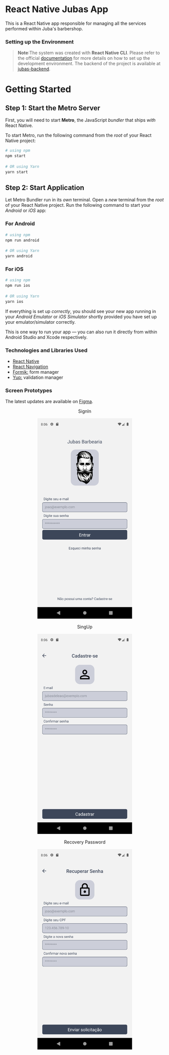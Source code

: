# React Native Jubas App

This is a React Native app responsible for managing all the services performed within Juba's barbershop.

### Setting up the Environment
>**Note**:The system was created with **React Native CLI**. Please refer to the official [documentation](https://reactnative.dev/docs/environment-setup?guide=native) for more details on how to set up the development environment. The backend of the project is available at [jubas-backend](https://github.com/marcelo-de-santana/jubas-backend).

# Getting Started

## Step 1: Start the Metro Server

First, you will need to start **Metro**, the JavaScript _bundler_ that ships _with_ React Native.

To start Metro, run the following command from the _root_ of your React Native project:

```bash
# using npm
npm start

# OR using Yarn
yarn start
```

## Step 2: Start Application

Let Metro Bundler run in its _own_ terminal. Open a _new_ terminal from the _root_ of your React Native project. Run the following command to start your _Android_ or _iOS_ app:

### For Android

```bash
# using npm
npm run android

# OR using Yarn
yarn android
```

### For iOS

```bash
# using npm
npm run ios

# OR using Yarn
yarn ios
```

If everything is set up _correctly_, you should see your new app running in your _Android Emulator_ or _iOS Simulator_ shortly provided you have set up your emulator/simulator correctly.

This is one way to run your app — you can also run it directly from within Android Studio and Xcode respectively.

### Technologies and Libraries Used
- [React Native](https://reactnative.dev/)
- [React Navigation](https://reactnavigation.org/)
- [Formik:](https://formik.org/) form manager
- [Yup:](https://www.npmjs.com/package/yup) validation manager

### Screen Prototypes
The latest updates are available on [Figma](https://www.figma.com/file/5ilvDi7rBbEM8hG74pETXk/Barber-App).

<div display: flex; flex-wrap: wrap;">
    <p align="center">SignIn</p>
    <p align="center"><img src="https://github.com/marcelo-de-santana/jubas-app/blob/dev/src/assets/prints/SignIn.png?raw=true" width="300"/></p>
    <p align="center">SingUp</p>
    <p align="center"><img src="https://github.com/marcelo-de-santana/jubas-app/blob/dev/src/assets/prints/SignUp.png?raw=true" width="300"/></p>
    <p align="center">Recovery Password</p>
    <p align="center"><img src="https://github.com/marcelo-de-santana/jubas-app/blob/dev/src/assets/prints/RecoveryPassword.png?raw=true" width="300"/></p>
</div>


